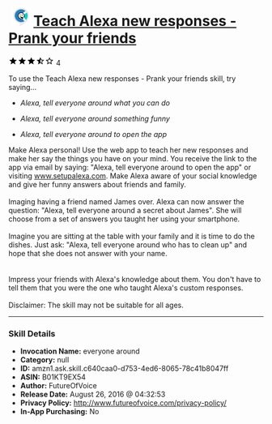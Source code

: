 # &nbsp;<img src="skill_icon" alt="Teach Alexa new responses - Prank your friends icon" width="36"> [Teach Alexa new responses - Prank your friends](http://alexa.amazon.com/#skills/amzn1.ask.skill.c640caa0-d753-4ed6-8065-78c41b8047ff)
![3.3 stars](../../images/ic_star_black_18dp_1x.png)![3.3 stars](../../images/ic_star_black_18dp_1x.png)![3.3 stars](../../images/ic_star_black_18dp_1x.png)![3.3 stars](../../images/ic_star_half_black_18dp_1x.png)![3.3 stars](../../images/ic_star_border_black_18dp_1x.png) 4

To use the Teach Alexa new responses - Prank your friends skill, try saying...

* *Alexa, tell everyone around what you can do*

* *Alexa, tell everyone around something funny*

* *Alexa, tell everyone around to open the app*

Make Alexa personal! Use the web app to teach her new responses and make her say the things you have on your mind. You receive the link to the app via email by saying: "Alexa, tell everyone around to open the app" or visiting www.setupalexa.com. Make Alexa aware of your social knowledge and give her funny answers about friends and family.
<br>
<br>
Imaging having a friend named James over. Alexa can now answer the question: "Alexa, tell everyone around a secret about James". She will choose from a set of answers you taught her using your smartphone. 
 <br><br>
Imagine you are sitting at the table with your family and it is time to do the dishes. Just ask: "Alexa, tell everyone around who has to clean up"  and hope that she does not answer with your name.  
 <br><br>
Impress your friends with Alexa's knowledge about them. You don't have to tell them that you were the one who taught Alexa's custom responses.
 <br><br>
Disclaimer: The skill may not be suitable for all ages.

***

### Skill Details

* **Invocation Name:** everyone around
* **Category:** null
* **ID:** amzn1.ask.skill.c640caa0-d753-4ed6-8065-78c41b8047ff
* **ASIN:** B01KT9EX54
* **Author:** FutureOfVoice
* **Release Date:** August 26, 2016 @ 04:32:53
* **Privacy Policy:** http://www.futureofvoice.com/privacy-policy/
* **In-App Purchasing:** No
